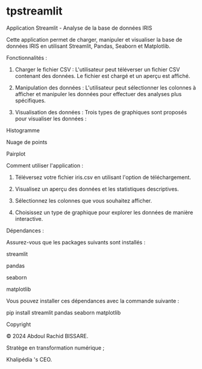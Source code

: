 # tpstreamlit

Application Streamlit - Analyse de la base de données IRIS

Cette application permet de charger, manipuler et visualiser la base de données IRIS en utilisant Streamlit, Pandas, Seaborn et Matplotlib.

Fonctionnalités :

1. Charger le fichier CSV : L'utilisateur peut téléverser un fichier CSV contenant des données. Le fichier est chargé et un aperçu est affiché.

2. Manipulation des données : L'utilisateur peut sélectionner les colonnes à afficher et manipuler les données pour effectuer des analyses plus spécifiques.

3. Visualisation des données : Trois types de graphiques sont proposés pour visualiser les données :

Histogramme

Nuage de points

Pairplot

Comment utiliser l'application : 

1. Téléversez votre fichier iris.csv en utilisant l'option de téléchargement.

2. Visualisez un aperçu des données et les statistiques descriptives.

3. Sélectionnez les colonnes que vous souhaitez afficher.

4. Choisissez un type de graphique pour explorer les données de manière interactive.

Dépendances : 

Assurez-vous que les packages suivants sont installés :

streamlit

pandas

seaborn

matplotlib

Vous pouvez installer ces dépendances avec la commande suivante :

pip install streamlit pandas seaborn matplotlib

Copyright

© 2024 Abdoul Rachid BISSARE.

Stratège en transformation numérique ; 

Khalipédia 's CEO.
